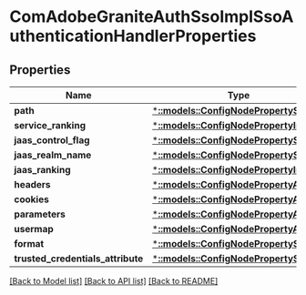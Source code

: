 # ComAdobeGraniteAuthSsoImplSsoAuthenticationHandlerProperties

## Properties
Name | Type | Description | Notes
------------ | ------------- | ------------- | -------------
**path** | [***::models::ConfigNodePropertyString**](configNodePropertyString.md) |  | [optional] 
**service_ranking** | [***::models::ConfigNodePropertyInteger**](configNodePropertyInteger.md) |  | [optional] 
**jaas_control_flag** | [***::models::ConfigNodePropertyString**](configNodePropertyString.md) |  | [optional] 
**jaas_realm_name** | [***::models::ConfigNodePropertyString**](configNodePropertyString.md) |  | [optional] 
**jaas_ranking** | [***::models::ConfigNodePropertyInteger**](configNodePropertyInteger.md) |  | [optional] 
**headers** | [***::models::ConfigNodePropertyArray**](configNodePropertyArray.md) |  | [optional] 
**cookies** | [***::models::ConfigNodePropertyArray**](configNodePropertyArray.md) |  | [optional] 
**parameters** | [***::models::ConfigNodePropertyArray**](configNodePropertyArray.md) |  | [optional] 
**usermap** | [***::models::ConfigNodePropertyArray**](configNodePropertyArray.md) |  | [optional] 
**format** | [***::models::ConfigNodePropertyString**](configNodePropertyString.md) |  | [optional] 
**trusted_credentials_attribute** | [***::models::ConfigNodePropertyString**](configNodePropertyString.md) |  | [optional] 

[[Back to Model list]](../README.md#documentation-for-models) [[Back to API list]](../README.md#documentation-for-api-endpoints) [[Back to README]](../README.md)


